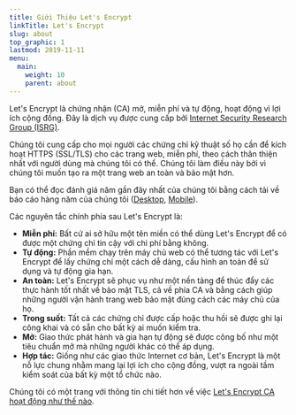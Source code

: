 ```yaml
---
title: Giới Thiệu Let's Encrypt
linkTitle: Let's Encrypt
slug: about
top_graphic: 1
lastmod: 2019-11-11
menu:
  main:
    weight: 10
    parent: about
---
```


Let's Encrypt là chứng nhận (CA) mở, miễn phí và tự động, hoạt động vì lợi ích cộng đồng. Đây là dịch vụ được cung cấp bởi  [Internet Security Research Group (ISRG)](https://www.abetterinternet.org/).

Chúng tôi cung cấp cho mọi người các chứng chỉ kỹ thuật số họ cần để kích hoạt HTTPS (SSL/TLS) cho các trang web, miễn phí, theo cách thân thiện nhất với người dùng mà chúng tôi có thể. Chúng tôi làm điều này bởi vì chúng tôi muốn tạo ra một trang web an toàn và bảo mật hơn.

Bạn có thể đọc đánh giá năm gần đây nhất của chúng tôi bằng cách tải về báo cáo hàng năm của chúng tôi ([Desktop](https://abetterinternet.org/documents/2019-ISRG-Annual-Report-Desktop.pdf), [Mobile](https://abetterinternet.org/documents/2019-ISRG-Annual-Report-Mobile.pdf)).

Các nguyên tắc chính phía sau Let's Encrypt là:

* **Miễn phí:** Bất cứ ai sở hữu một tên miền có thể dùng Let's Encrypt để có được một chứng chỉ tin cậy với chi phí bằng không.
* **Tự động:** Phần mềm chạy trên máy chủ web có thể tương tác với Let's Encrypt để lấy chứng chỉ một cách dễ dàng, cấu hình an toàn để sử dụng và tự động gia hạn.
* **An toàn:** Let's Encrypt sẽ phục vụ như một nền tảng để thúc đẩy các thực hành tốt nhất về bảo mật TLS, cả về phía CA và bằng cách giúp những người vận hành trang web bảo mật đúng cách các máy chủ của họ.
* **Trong suốt:** Tất cả các chứng chỉ được cấp hoặc thu hồi sẽ được ghi lại công khai và có sẵn cho bất kỳ ai  muốn kiểm tra.
* **Mở:** Giao thức phát hành và gia hạn tự động sẽ được công bố như một tiêu chuẩn mở mà những người khác có thể áp dụng.
* **Hợp tác:** Giống như các giao thức Internet cơ bản, Let's Encrypt là một nỗ lực chung nhằm mang lại lợi ích cho cộng đồng, vượt ra ngoài tầm kiểm soát của bất kỳ một tổ chức nào.

Chúng tôi có một trang với thông tin chi tiết hơn về việc [Let's Encrypt CA hoạt động như thế nào](/how-it-works).

